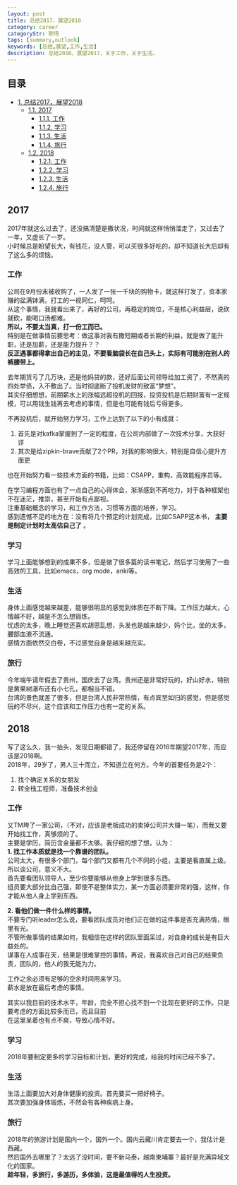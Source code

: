 ```yaml
---
layout: post
title: 总结2017，展望2018
category: career
categoryStr: 职场 
tags: [summary,outlook]
keywords: [总结,展望,工作,生活]
description: 总结2016，展望2017，关于工作，关于生活。
---
```


<div id="table-of-contents">
<h2>目录</h2>
<div id="text-table-of-contents">
<ul>
<li><a href="#sec-1">1. 总结2017，展望2018</a>
<ul>
<li><a href="#sec-1-1">1.1. 2017</a>
<ul>
<li><a href="#sec-1-1-1">1.1.1. 工作</a></li>
<li><a href="#sec-1-1-2">1.1.2. 学习</a></li>
<li><a href="#sec-1-1-3">1.1.3. 生活</a></li>
<li><a href="#sec-1-1-4">1.1.4. 旅行</a></li>
</ul>
</li>
<li><a href="#sec-1-2">1.2. 2018</a>
<ul>
<li><a href="#sec-1-2-1">1.2.1. 工作</a></li>
<li><a href="#sec-1-2-2">1.2.2. 学习</a></li>
<li><a href="#sec-1-2-3">1.2.3. 生活</a></li>
<li><a href="#sec-1-2-4">1.2.4. 旅行</a></li>
</ul>
</li>
</ul>
</li>
</ul>
</div>
</div>


## 2017<a id="sec-1-1" name="sec-1-1"></a>

2017年就这么过去了，还没搞清楚是撒状况，时间就这样悄悄溜走了，又过去了一年，又虚长了一岁。  
小时候总是盼望长大，有钱花，没人管，可以买很多好吃的，却不知道长大后却有了这么多的烦恼。  

### 工作<a id="sec-1-1-1" name="sec-1-1-1"></a>

公司在9月份末被收购了，一人发了一张一千块的购物卡，就这样打发了，资本家赚的盆满钵满，打工的一视同仁，呵呵。  
从这个事情，我就看出来了，再好的公司，再稳定的岗位，不是核心利益层，说砍就砍，能喝口汤都难。  
**所以，不要太当真，打一份工而已。**  
特别是在做事情前要思考：做这事对我有撒短期或者长期的利益，就是做了能升职，还是加薪，还是能力提升？？  
**反正遇事都得拿出自己的主见，不要看脑袋长在自己头上，实际有可能别在别人的裤腰带上。**  

去年期货亏了几万块，还是他妈贷的款，还好后面公司领导给加工资了，不然真的四处举债，入不敷出了。当时彻底断了投机发财的致富“梦想”。  
其实仔细想想，前期薪水上的涨幅远超投机的回报，投资投机是后期财富有一定规模，可以用钱生钱再去考虑的事情，但是也可能有钱后亏得更多。  

不再投机后，就开始努力学习，工作上达到了以下的小有成就：  
1.  首先是对kafka掌握到了一定的程度，在公司内部做了一次技术分享，大获好评  
2.  其次是给zipkin-brave贡献了2个PR，对我的影响很大，特别是自信心提升方面更  

也在开始努力看一些技术方面的书籍，比如：CSAPP，重构，高效能程序员等。  

在学习编程方面也有了一点自己的心得体会，渐渐感到不再吃力，对于各种框架也不在迷茫，推崇，甚至开始有点鄙视。  
注重基础概念的学习，和工作方法，习惯等方面的培养，学习。  
感到遗憾不足的地方在：没有将几个预定的计划完成，比如CSAPP这本书， **主要是制定计划时太高估自己了** 。  

### 学习<a id="sec-1-1-2" name="sec-1-1-2"></a>

学习上面能够想到的成果不多，但是做了很多篇的读书笔记，然后学习使用了一些高效的工具，比如emacs，org mode，anki等。  

### 生活<a id="sec-1-1-3" name="sec-1-1-3"></a>

身体上面感觉越来越差，能够很明显的感觉到体质在不断下降。工作压力越大，心情越不好，越是不怎么想锻炼。  
忧虑的太多，晚上睡觉还喜欢胡思乱想，头发也是越来越少，妈个比，坐的太多，腰部血液不流通。  
感情方面依然交白卷，不过感觉自身是越来越充实。  

### 旅行<a id="sec-1-1-4" name="sec-1-1-4"></a>

今年端午请年假去了贵州，国庆去了台湾。贵州还是非常好玩的，好山好水，特别是黄果树瀑布还有小七孔，都相当不错。  
台湾的景色就差了很多，但是台湾人民非常热情，有点宾至如归的感觉，但是感觉玩的不尽兴，这个应该和工作压力也有一定的关系。  

## 2018<a id="sec-1-2" name="sec-1-2"></a>

写了这么久，我一抬头，发现日期都错了，我还停留在2016年期望2017年，而应该是2018啊。  
2018年，29岁了，男人三十而立，不知道立在何方。今年的首要任务是2个：  
1.  找个确定关系的女朋友  
2.  转全栈工程师，准备技术创业  

### 工作<a id="sec-1-2-1" name="sec-1-2-1"></a>

又TM垮了一家公司，（不对，应该是老板成功的卖掉公司并大赚一笔），而我又要开始找工作，真够烦的了。  
主要是学历，简历含金量都不太够。我仔细的想了想，认为：  
**1. 找工作本质就是找一个靠谱的团队。**  
公司太大，有很多个部门，每个部门又都有几个不同的小组，主要是看直属上级。所以谈公司，意义不大。  
首先要看团队领导人，至少你要能够从他身上学到很多东西。  
组员要大部分比自己强，即使不是整体实力，某一方面必须要非常的强，这样，你才能从他人身上学到东西。  

**2. 看他们做一件什么样的事情。**  
不要专门听leader怎么说，要看团队成员对他们正在做的这件事是否充满热情，眼里有光。  
不管所做事情的结果如何，我相信在这样的团队里面呆过，对自身的成长是有巨大益处的。  
谋事在人成事在天，结果是很难掌控的事情。再说，我喜欢自己对自己的结果负责，团队的，他人的我无能为力。  

工作之余必须有足够的空余时间用来学习。  
薪水是放在最后考虑的事情。  

其实以我目前的技术水平，年龄，完全不担心找不到一个比现在更好的工作。只是要考虑的方面比较多而已，而且目前  
在这里呆着也有点不爽，导致心情不好。  

### 学习<a id="sec-1-2-2" name="sec-1-2-2"></a>

2018年要制定更多的学习目标和计划，更好的完成，给我的时间已经不多了。  

### 生活<a id="sec-1-2-3" name="sec-1-2-3"></a>

生活上面要加大对身体健康的投资。首先要买一把好椅子。  
其次要加强身体锻炼，不然会有各种疾病上身。  

### 旅行<a id="sec-1-2-4" name="sec-1-2-4"></a>

2018年的旅游计划是国内一个，国外一个。国内云藏川肯定要去一个，我估计是西藏。  
然后国外去哪里了？太远了没时间，要不新马泰，越南柬埔寨？最好是充满异域文化的国家。  
**趁年轻，多旅行，多游历，多体验，这是最值得的人生投资。**  
